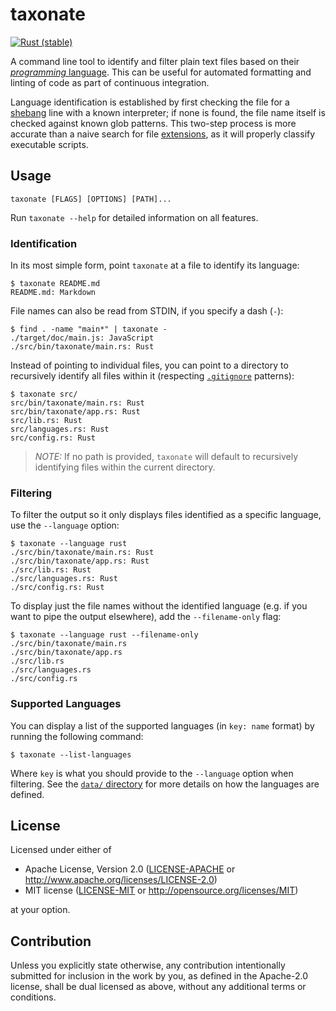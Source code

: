 # taxonate

[![Rust (stable)](<https://github.com/elasticdog/taxonate/workflows/Rust%20(stable)/badge.svg>)](https://github.com/elasticdog/taxonate/actions?query=workflow%3A%22Rust+%28stable%29%22+branch%3Amaster)

A command line tool to identify and filter plain text files based on their
[_programming_ language]. This can be useful for automated formatting and
linting of code as part of continuous integration.

Language identification is established by first checking the file for a
[shebang] line with a known interpreter; if none is found, the file name itself
is checked against known glob patterns. This two-step process is more accurate
than a naive search for file [extensions], as it will properly classify
executable scripts.

[_programming_ language]: https://en.wikipedia.org/wiki/Programming_language
[shebang]: https://en.wikipedia.org/wiki/Shebang_(Unix)
[extensions]: https://en.wikipedia.org/wiki/Filename_extension

## Usage

    taxonate [FLAGS] [OPTIONS] [PATH]...

Run `taxonate --help` for detailed information on all features.

### Identification

In its most simple form, point `taxonate` at a file to identify its language:

    $ taxonate README.md
    README.md: Markdown

File names can also be read from STDIN, if you specify a dash (`-`):

    $ find . -name "main*" | taxonate -
    ./target/doc/main.js: JavaScript
    ./src/bin/taxonate/main.rs: Rust

Instead of pointing to individual files, you can point to a directory to
recursively identify all files within it (respecting [`.gitignore`] patterns):

    $ taxonate src/
    src/bin/taxonate/main.rs: Rust
    src/bin/taxonate/app.rs: Rust
    src/lib.rs: Rust
    src/languages.rs: Rust
    src/config.rs: Rust

> _NOTE:_ If no path is provided, `taxonate` will default to recursively
> identifying files within the current directory.

[`.gitignore`]: https://git-scm.com/docs/gitignore

### Filtering

To filter the output so it only displays files identified as a specific
language, use the `--language` option:

    $ taxonate --language rust
    ./src/bin/taxonate/main.rs: Rust
    ./src/bin/taxonate/app.rs: Rust
    ./src/lib.rs: Rust
    ./src/languages.rs: Rust
    ./src/config.rs: Rust

To display just the file names without the identified language (e.g. if you want
to pipe the output elsewhere), add the `--filename-only` flag:

    $ taxonate --language rust --filename-only
    ./src/bin/taxonate/main.rs
    ./src/bin/taxonate/app.rs
    ./src/lib.rs
    ./src/languages.rs
    ./src/config.rs

### Supported Languages

You can display a list of the supported languages (in `key: name` format) by
running the following command:

    $ taxonate --list-languages

Where `key` is what you should provide to the `--language` option when
filtering. See the [`data/` directory](/data) for more details on how the
languages are defined.

## License

Licensed under either of

- Apache License, Version 2.0 ([LICENSE-APACHE](LICENSE-APACHE) or
  http://www.apache.org/licenses/LICENSE-2.0)
- MIT license ([LICENSE-MIT](LICENSE-MIT) or http://opensource.org/licenses/MIT)

at your option.

## Contribution

Unless you explicitly state otherwise, any contribution intentionally submitted
for inclusion in the work by you, as defined in the Apache-2.0 license, shall be
dual licensed as above, without any additional terms or conditions.
